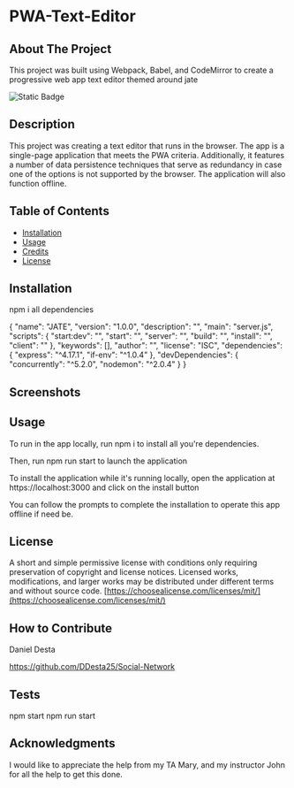 # PWA-Text-Editor

## About The Project
This project was built using Webpack, Babel, and CodeMirror to create a progressive web app text editor themed around jate


  ![Static Badge](https://img.shields.io/badge/license-mit-brightgreen)
    

  ## Description
  
  This project was creating a text editor that runs in the browser. The app is a single-page application that meets the PWA criteria. Additionally, it features a number of data persistence techniques that serve as redundancy in case one of the options is not supported by the browser. The application will also function offline.
  
  ## Table of Contents 
  
  
  
  - [Installation](#installation)
  - [Usage](#usage)
  - [Credits](#credits)
  - [License](#license)
  
  ## Installation
  
npm i all dependencies

{
  "name": "JATE",
  "version": "1.0.0",
  "description": "",
  "main": "server.js",
  "scripts": {
    "start:dev": "",
    "start": "",
    "server": "",
    "build": "",
    "install": "",
    "client": ""
  },
  "keywords": [],
  "author": "",
  "license": "ISC",
  "dependencies": {
    "express": "^4.17.1",
    "if-env": "^1.0.4"
  },
  "devDependencies": {
    "concurrently": "^5.2.0",
    "nodemon": "^2.0.4"
  }
}


## Screenshots



  ## Usage
  
  
To run in the app locally, run npm i to install all you're dependencies.

Then, run npm run start to launch the application

To install the application while it's running locally, open the application at https://localhost:3000 and click on the install button

You can follow the prompts to complete the installation to operate this app offline if need be.
  
  
  ## License
  
A short and simple permissive license with conditions only requiring preservation of copyright and license notices. Licensed works, modifications, and larger works may be distributed under different terms and without source code.
  [https://choosealicense.com/licenses/mit/](https://choosealicense.com/licenses/mit/)

  
  ## How to Contribute
  Daniel Desta

  https://github.com/DDesta25/Social-Network
  
  ## Tests
  npm start
  npm run start
## Acknowledgments
I would like to appreciate the help from my TA Mary, and my instructor John for all the help to get this done.